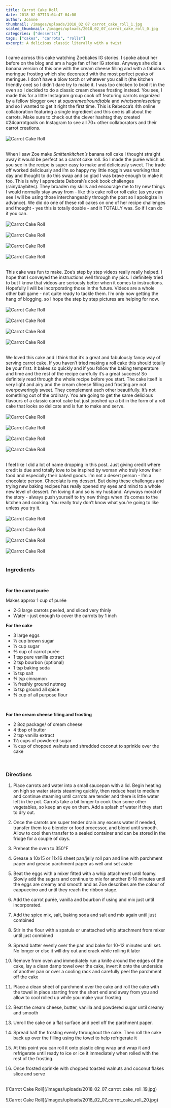 ```yaml
---
title: Carrot Cake Roll
date: 2018-02-07T13:04:47-04:00
author: Joanne
thumbnail: /images/uploads/2018_02_07_carrot_cake_roll_1.jpg
scaled_thumbnail: /images/uploads/2018_02_07_carrot_cake_roll_0.jpg
categories: ["desserts"]
tags: ["cakes", "carrots", "rolls"]
excerpt: A delicious classic literally with a twist
---
```


I came across this cake watching Zoebakes IG stories.  I spoke about her before on the blog and am a huge fan of her IG stories. Anyways she did a banana version of this one with the cream cheese filling and with a fabulous meringue frosting which she decorated with the most perfect peaks of meringue. I don’t have a blow torch or whatever you call it (the kitchen friendly one) so I didn’t dare try to make it. I was too chicken to broil it in the oven so I decided to do a classic cream cheese frosting instead.  You see, I made this for a little Instagram group cook off featuring carrots organized by a fellow blogger over at *squaremealroundtable* and *whatsannieseating* and so I wanted to get it right the first time. This is Rebecca’s 4th  online collaboration featuring a single ingredient and this one is all about the carrots. Make sure to check out the clever hashtag they created #24carrotgoals on Instagram to see all 70+ other collaborators and their carrot creations.
<br>
<br>
![Carrot Cake Roll](/images/uploads/2018_02_07_carrot_cake_roll_2.jpg)
<br>
<br>

When I saw Zoe make *Smittenkitchen’s* banana roll cake I thought straight away it would be perfect as a carrot cake roll. So I made the purée which as you see in the recipe is super easy to make and deliciously sweet. The trade off worked deliciously and I’m so happy my little noggin was working that day and thought to do this swap and so glad I was brave enough to make it too. This is why I appreciate Deborah’s cook book challenges (rainydaybites). They broaden my skills and encourage me to try new things I would normally stay away from - like this cake roll or roll cake (as you can see I will be using those interchangeably through the post so I apologize in advance). We did do one of these roll cakes on one of her recipe challenges and thought - yes this is totally doable - and it TOTALLY was.  So if I can do it you can.
<br>
<br>
![Carrot Cake Roll](/images/uploads/2018_02_07_carrot_cake_roll_3.jpg)
<br>
<br>
![Carrot Cake Roll](/images/uploads/2018_02_07_carrot_cake_roll_4.jpg)
<br>
<br>
![Carrot Cake Roll](/images/uploads/2018_02_07_carrot_cake_roll_5.jpg)
<br>
<br>
![Carrot Cake Roll](/images/uploads/2018_02_07_carrot_cake_roll_6.jpg)
<br>
<br>

This cake was fun to make. Zoe’s step by step videos really really helped. I hope that I conveyed the instructions well through my pics. I definitely tried to but I know that videos are seriously better when it comes to instructions. Hopefully I will be incorporating those in the future.  Videos are a whole other ball game - not quite ready to tackle them. I’m only now getting the hang of blogging, so I hope the step by step pictures are helping for now.
<br>
<br>
![Carrot Cake Roll](/images/uploads/2018_02_07_carrot_cake_roll_7.jpg)
<br>
<br>
![Carrot Cake Roll](/images/uploads/2018_02_07_carrot_cake_roll_8.jpg)
<br>
<br>
![Carrot Cake Roll](/images/uploads/2018_02_07_carrot_cake_roll_9.jpg)
<br>
<br>
![Carrot Cake Roll](/images/uploads/2018_02_07_carrot_cake_roll_10.jpg)
<br>
<br>

We loved this cake and I think that it’s a great and fabulously fancy way of serving carrot cake. If you haven’t tried making a roll cake this should totally be your first. It bakes so quickly and if you follow the baking temperature and time and the rest of the recipe carefully it’s a great success! So definitely read through the whole recipe before you start. The cake itself is very light and airy and the cream cheese filling and frosting are not overpoweringly sweet. They complement each other beautifully. It’s not something out of the ordinary. You are going to get the same delicious flavours of a classic carrot cake but just jooshed up a bit in the form of a roll cake that looks so delicate and is fun to make and serve.
<br>
<br>
![Carrot Cake Roll](/images/uploads/2018_02_07_carrot_cake_roll_11.jpg)
<br>
<br>
![Carrot Cake Roll](/images/uploads/2018_02_07_carrot_cake_roll_12.jpg)
<br>
<br>
![Carrot Cake Roll](/images/uploads/2018_02_07_carrot_cake_roll_13.jpg)
<br>
<br>
![Carrot Cake Roll](/images/uploads/2018_02_07_carrot_cake_roll_14.jpg)
<br>
<br>

I feel like I did a lot of name dropping in this post. Just giving credit where credit is due and  totally love to be inspired by woman who truly know their food and especially their baked goods. I’m not a desert person - I’m a chocolate person.  Chocolate is my dessert. But doing these challenges and trying new baking recipes has really opened my eyes and mind to a whole new level of dessert. I’m loving it and so is my husband.  Anyways moral of the story - always push yourself to try new things when it’s comes to the kitchen and cooking.  You really truly don’t know what you’re going to like unless you try it.
<br>
<br>
![Carrot Cake Roll](/images/uploads/2018_02_07_carrot_cake_roll_15.jpg)
<br>
<br>
![Carrot Cake Roll](/images/uploads/2018_02_07_carrot_cake_roll_16.jpg)
<br>
<br>
![Carrot Cake Roll](/images/uploads/2018_02_07_carrot_cake_roll_17.jpg)
<br>
<br>
![Carrot Cake Roll](/images/uploads/2018_02_07_carrot_cake_roll_18.jpg)
<br>
<br>

### Ingredients
<br>

**For the carrot purée**

Makes approx 1 cup of purée

* 2-3 large carrots peeled, and sliced very thinly
* Water - just enough to cover the carrots by 1 inch

**For the cake**

* 3 large eggs
* &frac13; cup brown sugar
* &frac13; cup sugar
* &frac23; cup of carrot purée
* 1 tsp pure vanilla extract
* 2 tsp bourbon (optional)
* 1 tsp baking soda
* &frac14; tsp salt
* &frac34; tsp cinnamon
* &frac14; freshly ground nutmeg
* &frac14; tsp ground all spice
* &frac34; cup of all purpose flour
<br>

**For the cream cheese filing and frosting**

* 2 8oz package/ of cream cheese
* 4 tbsp of butter
* 2 tsp vanilla extract
* 1&frac12; cups of powdered sugar
* &frac14; cup of chopped walnuts and shredded coconut to sprinkle over the cake
<br>

### Directions

1. Place carrots and water into a small saucepan with a lid. Begin heating on high so water starts steaming quickly, then reduce heat to medium and continue steaming until carrots are tender and there is little water left in the pot. Carrots take a bit longer to cook than some other vegetables, so keep an eye on them. Add a splash of water if they start to dry out.

1. Once the carrots are super tender drain any excess water if needed, transfer them to a blender or food processor, and blend until smooth. Allow to cool then transfer to a sealed container and can be stored in the fridge for a couple of days.

1. Preheat the oven to 350&deg;F

1. Grease a 10x15 or 11x16 sheet pan/jelly roll pan and line with parchment paper and grease parchment paper as well and set aside

1. Beat the eggs with a mixer fitted with a whip attachment until foamy.  Slowly add the sugars and continue to mix for another 8-10 minutes until the eggs are creamy and smooth and as Zoe describes are the colour of cappuccino and until they reach the ribbon stage.

1. Add the carrot purée, vanilla and bourbon if using and mix just until incorporated.

1. Add the spice mix, salt, baking soda and salt and mix again until just combined

1. Stir in the flour with a spatula or unattached whip attachment from mixer until just combined

1. Spread batter evenly over the pan and bake for 10-12 minutes until set. No longer or else it will dry out and crack while rolling it later

1. Remove from oven and immediately run a knife around the edges of the cake, lay a clean damp towel over the cake, invert it onto the underside of another pan or over a cooling rack and carefully peel the parchment off the cake

1. Place a clean sheet of parchment over the cake and roll the cake with the towel in place starting from the short end and away from you and allow to cool rolled up while you make your frosting

1. Beat the cream cheese, butter, vanilla and powdered sugar until creamy and smooth

1. Unroll the cake on a flat surface and peel off the parchment paper.

1. Spread half the frosting evenly throughout the cake. Then roll the cake back up over the filling using the towel to help refrigerate it  

1. At this point you can roll it onto plastic cling wrap and wrap it and refrigerate until ready to ice or ice it immediately when rolled with the rest of the frosting.

1. Once frosted sprinkle with chopped toasted walnuts and coconut flakes slice and serve

<br>
![Carrot Cake Roll](/images/uploads/2018_02_07_carrot_cake_roll_19.jpg)
<br>
<br>
![Carrot Cake Roll](/images/uploads/2018_02_07_carrot_cake_roll_20.jpg)
